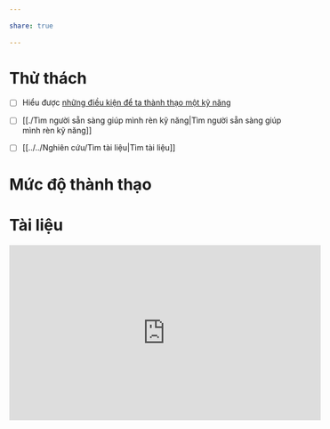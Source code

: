 ---  
share: true  
---  
# Thử thách  
- [ ] Hiểu được [những điều kiện để ta thành thạo một kỹ năng](https://www.youtube.com/watch?v=5eW6Eagr9XA)   
- [ ] [[./Tìm người sẵn sàng giúp mình rèn kỹ năng|Tìm người sẵn sàng giúp mình rèn kỹ năng]]  
- [ ] [[../../Nghiên cứu/Tìm tài liệu|Tìm tài liệu]]  
# Mức độ thành thạo  
# Tài liệu  
<iframe width="560" height="315" src="https://www.youtube.com/embed/5eW6Eagr9XA" title="YouTube video player" frameborder="0" allow="accelerometer; autoplay; clipboard-write; encrypted-media; gyroscope; picture-in-picture; web-share" allowfullscreen></iframe>  
